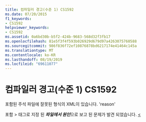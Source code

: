 ```yaml
---
title: 컴파일러 경고(수준 1) CS1592
ms.date: 07/20/2015
f1_keywords:
- CS1592
helpviewer_keywords:
- CS1592
ms.assetid: 0a6bd30b-b5f2-424b-9683-568d32f3fb17
ms.openlocfilehash: 81e5f3f4f593b026929d679d97a4263075760588
ms.sourcegitcommit: 986f836f72ef10876878bd6217174e41464c145a
ms.translationtype: MT
ms.contentlocale: ko-KR
ms.lasthandoff: 08/19/2019
ms.locfileid: "69611077"
---
```

# <a name="compiler-warning-level-1-cs1592"></a>컴파일러 경고(수준 1) CS1592
포함된 주석 파일에 잘못된 형식의 XML이 있습니다. 'reason'  
  
 포함 > 태그로 지정 된 ***파일에서 원인***으로 보고 된 문제가 발견 되었습니다. [ \<](../programming-guide/xmldoc/include.md)
